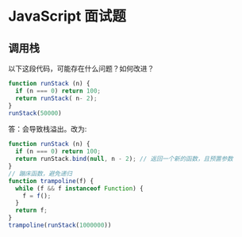 # JavaScript 面试题

## 调用栈

以下这段代码，可能存在什么问题？如何改进？

```js
function runStack (n) {
  if (n === 0) return 100;
  return runStack( n- 2);
}
runStack(50000)
```

答：会导致栈溢出。改为:

```js
function runStack (n) {
  if (n === 0) return 100;
  return runStack.bind(null, n - 2); // 返回一个新的函数，且预置参数
}
// 蹦床函数，避免递归
function trampoline(f) {
  while (f && f instanceof Function) {
    f = f();
  }
  return f;
}
trampoline(runStack(1000000))
```
